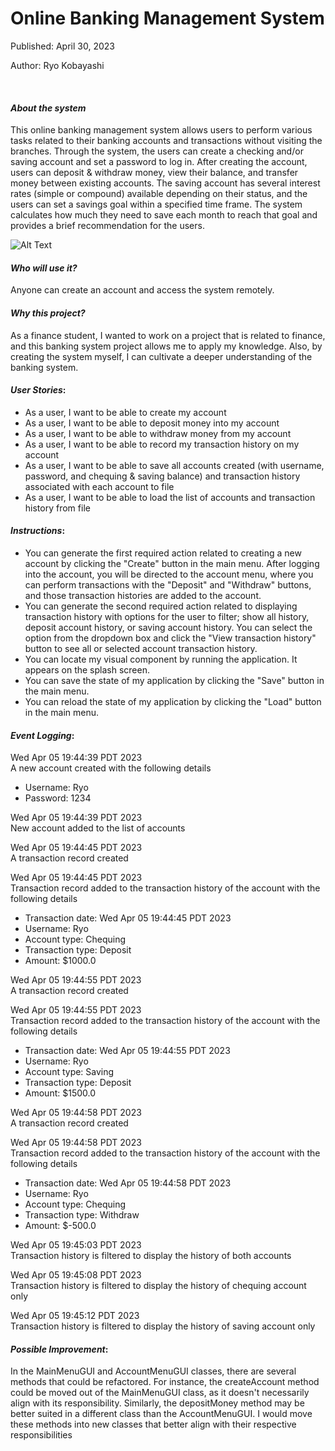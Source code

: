 
# Online Banking Management System

Published: April 30, 2023

Author: Ryo Kobayashi

<br />

#### *About the system*
This online banking management system allows users to perform
various tasks related to their banking accounts and transactions
without visiting the branches. Through the system, the users can
create a checking and/or saving account and set a password to log in.
After creating the account, users can deposit & withdraw money,
view their balance, and transfer money between existing accounts.
The saving account has several interest rates (simple or compound)
available depending on their status, and the users can set a savings goal
within a specified time frame. The system calculates how much they need
to save each month to reach that goal and provides a brief recommendation for the users.

![Alt Text](https://media.giphy.com/media/YOxy5YZPr3zI8hWjDb/giphy.gif)

#### *Who will use it?*
Anyone can create an account and access the system remotely.

#### *Why this project?*
As a finance student, I wanted to work on a project that is related
to finance, and this banking system project allows me to apply my knowledge.
Also, by creating the system myself, I can cultivate a deeper
understanding of the banking system.

#### *User Stories*:
- As a user, I want to be able to create my account 
- As a user, I want to be able to deposit money into my account
- As a user, I want to be able to withdraw money from my account
- As a user, I want to be able to record my transaction history on my account
- As a user, I want to be able to save all accounts created (with username, password, and chequing & saving balance)
and transaction history associated with each account to file
- As a user, I want to be able to load the list of accounts and transaction history from file

#### *Instructions*:
- You can generate the first required action related to creating a new account by clicking the "Create" button in 
the main menu. After logging into the account, you will be directed to the account menu, where you can perform 
transactions with the "Deposit" and "Withdraw" buttons, and those transaction histories are added to the account. 
- You can generate the second required action related to displaying transaction history with options for the user to 
filter; show all history, deposit account history, or saving account history. You can select the 
option from the dropdown box and click the "View transaction history" button to see all or selected account 
transaction history.
- You can locate my visual component by running the application. It appears on the splash screen.
- You can save the state of my application by clicking the "Save" button in the main menu.
- You can reload the state of my application by clicking the "Load" button in the main menu.

#### *Event Logging*:
Wed Apr 05 19:44:39 PDT 2023\
A new account created with the following details
- Username: Ryo
- Password: 1234

Wed Apr 05 19:44:39 PDT 2023\
New account added to the list of accounts

Wed Apr 05 19:44:45 PDT 2023\
A transaction record created

Wed Apr 05 19:44:45 PDT 2023\
Transaction record added to the transaction history of the account with the following details
- Transaction date: Wed Apr 05 19:44:45 PDT 2023
- Username:         Ryo
- Account type:     Chequing
- Transaction type: Deposit
- Amount:           $1000.0

Wed Apr 05 19:44:55 PDT 2023\
A transaction record created

Wed Apr 05 19:44:55 PDT 2023\
Transaction record added to the transaction history of the account with the following details
- Transaction date: Wed Apr 05 19:44:55 PDT 2023
- Username:         Ryo
- Account type:     Saving
- Transaction type: Deposit
- Amount:           $1500.0

Wed Apr 05 19:44:58 PDT 2023\
A transaction record created

Wed Apr 05 19:44:58 PDT 2023\
Transaction record added to the transaction history of the account with the following details
- Transaction date: Wed Apr 05 19:44:58 PDT 2023
- Username:         Ryo
- Account type:     Chequing
- Transaction type: Withdraw
- Amount:           $-500.0

Wed Apr 05 19:45:03 PDT 2023\
Transaction history is filtered to display the history of both accounts

Wed Apr 05 19:45:08 PDT 2023\
Transaction history is filtered to display the history of chequing account only

Wed Apr 05 19:45:12 PDT 2023\
Transaction history is filtered to display the history of saving account only

#### *Possible Improvement*:

In the MainMenuGUI and AccountMenuGUI classes, there are several methods that could be refactored.
For instance, the createAccount method could be moved out of the MainMenuGUI class, as it doesn't necessarily align 
with its responsibility. Similarly, the depositMoney method may be better suited in a different class than the 
AccountMenuGUI. I would move these methods into new classes that better align with their respective responsibilities



